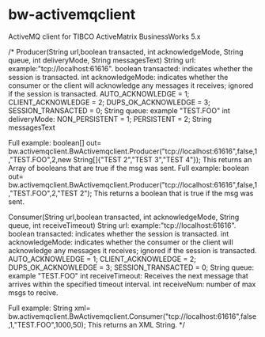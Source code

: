 # bw-activemqclient

ActiveMQ client for TIBCO ActiveMatrix BusinessWorks 5.x

/*
Producer(String url,boolean transacted, int acknowledgeMode, String queue, int deliveryMode, String messagesText)
    String url: example:"tcp://localhost:61616".
    boolean transacted: indicates whether the session is transacted.
    int acknowledgeMode: indicates whether the consumer or the client will acknowledge any messages it receives; ignored if the session is transacted.
        AUTO_ACKNOWLEDGE = 1;
        CLIENT_ACKNOWLEDGE = 2;
        DUPS_OK_ACKNOWLEDGE = 3;
        SESSION_TRANSACTED = 0;
    String queue: example "TEST.FOO"
    int deliveryMode:
        NON_PERSISTENT = 1;
        PERSISTENT = 2;
    String messagesText
        
Full example: boolean[] out= bw.activemqclient.BwActivemqclient.Producer("tcp://localhost:61616",false,1,"TEST.FOO",2,new String[]{"TEST 2","TEST 3","TEST 4"});
        This returns an Array of booleans that are true if the msg was sent.
Full example: boolean out= bw.activemqclient.BwActivemqclient.Producer("tcp://localhost:61616",false,1,"TEST.FOO",2,"TEST 2");
        This returns a boolean that is true if the msg was sent.
        
        
        
Consumer(String url,boolean transacted, int acknowledgeMode, String queue, int receiveTimeout)
    String url: example:"tcp://localhost:61616".
    boolean transacted: indicates whether the session is transacted.
    int acknowledgeMode: indicates whether the consumer or the client will acknowledge any messages it receives; ignored if the session is transacted.
        AUTO_ACKNOWLEDGE = 1;
        CLIENT_ACKNOWLEDGE = 2;
        DUPS_OK_ACKNOWLEDGE = 3;
        SESSION_TRANSACTED = 0;
    String queue: example "TEST.FOO"
    int receiveTimeout: Receives the next message that arrives within the specified timeout interval.
    int receiveNum: number of max msgs to recive.

        
Full example: String xml= bw.activemqclient.BwActivemqclient.Consumer("tcp://localhost:61616",false,1,"TEST.FOO",1000,50);
        This returns an XML String.
        */
